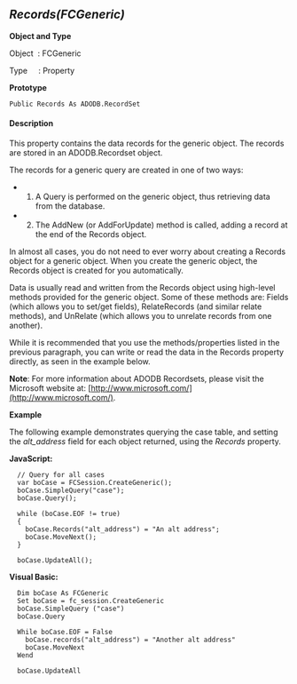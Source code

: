 _Records(FCGeneric)_
--------------------

**Object and Type**

Object  : FCGeneric

Type     : Property

**Prototype**

```
Public Records As ADODB.RecordSet
```

#### Description

This property contains the data records for the generic object. The records are stored in an ADODB.Recordset object.

The records for a generic query are created in one of two ways:

* 1. A Query is performed on the generic object, thus retrieving data from the database.
* 2. The AddNew (or AddForUpdate) method is called, adding a record at the end of the Records object.

In almost all cases, you do not need to ever worry about creating a Records object for a generic object. When you create the generic object, the Records object is created for you automatically.

Data is usually read and written from the Records object using high-level methods provided for the generic object. Some of these methods are: Fields (which allows you to set/get fields), RelateRecords (and similar relate methods), and UnRelate (which allows you to unrelate records from one another).

While it is recommended that you use the methods/properties listed in the previous paragraph, you can write or read the data in the Records property directly, as seen in the example below.

**Note**: For more information about ADODB Recordsets, please visit the Microsoft website at: [http://www.microsoft.com/](http://www.microsoft.com/).

**Example**

The following example demonstrates querying the case table, and setting the _alt_address_ field for each object returned, using the _Records_ property.

**JavaScript:**
```
  // Query for all cases
  var boCase = FCSession.CreateGeneric();
  boCase.SimpleQuery("case");
  boCase.Query();

  while (boCase.EOF != true)
  {
    boCase.Records("alt_address") = "An alt address";
    boCase.MoveNext();
  }

  boCase.UpdateAll();
```

**Visual Basic:**
```
  Dim boCase As FCGeneric
  Set boCase = fc_session.CreateGeneric
  boCase.SimpleQuery ("case")
  boCase.Query

  While boCase.EOF = False
    boCase.records("alt_address") = "Another alt address"
    boCase.MoveNext
  Wend

  boCase.UpdateAll
```